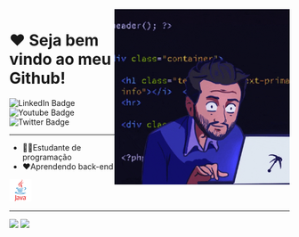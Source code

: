 <img src = "giphy.gif" width = "315px" align = "right">

# ❤ Seja bem vindo ao meu Github! 

 <div id="badges">
    <img src="https://img.shields.io/badge/LinkedIn-blue?style=for-the-badge&logo=linkedin&logoColor=white" alt="LinkedIn Badge"/>
  <img src="https://img.shields.io/badge/YouTube-red?style=for-the-badge&logo=youtube&logoColor=white" alt="Youtube Badge"/>
  <img src="https://img.shields.io/badge/Twitter-blue?style=for-the-badge&logo=twitter&logoColor=white" alt="Twitter Badge"/>
</div>

---

- 👩‍💻Estudante de programação 
- ❤Aprendendo back-end 

<div>
  <img src="https://github.com/devicons/devicon/blob/master/icons/java/java-original-wordmark.svg" title="Java" alt="Java" width="40" height="40"/>&nbsp;
</div>

---

<div align = "after">
<img height = "150em" src="https://github-readme-stats.vercel.app/api/top-langs/?username=risoflorais&show_icons=true&theme=bear&count_private=true"/>
<img height = "150em" src="https://github-readme-stats.vercel.app/api?username=victorluhan&show_icons=true&show_icons=true&theme=bear&count_private=true" />
</div>
